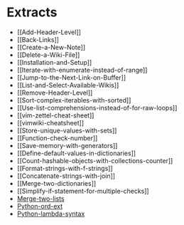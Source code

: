 # Extracts

- [[Add-Header-Level]]
- [[Back-Links]]
- [[Create-a-New-Note]]
- [[Delete-a-Wiki-File]]
- [[Installation-and-Setup]]
- [[Iterate-with-enumerate-instead-of-range]]
- [[Jump-to-the-Next-Link-on-Buffer]]
- [[List-and-Select-Available-Wikis]]
- [[Remove-Header-Level]]
- [[Sort-complex-iterables-with-sorted]]
- [[Use-list-comprehensions-instead-of-for-raw-loops]]
- [[vim-zettel-cheat-sheet]]
- [[vimwiki-cheatsheet]]
- [[Store-unique-values-with-sets]]
- [[Function-check-number]]
- [[Save-memory-with-generators]]
- [[Define-default-values-in-dictionaries]]
- [[Count-hashable-objects-with-collections-counter]]
- [[Format-strings-with-f-strings]]
- [[Concatenate-strings-with-join]]
- [[Merge-two-dictionaries]]
- [[Simplify-if-statement-for-multiple-checks]]
- [Merge-two-lists](merge-two-lists)
- [Python-ord-ext](python-ord-ext)
- [Python-lambda-syntax](python-lambda-syntax)
